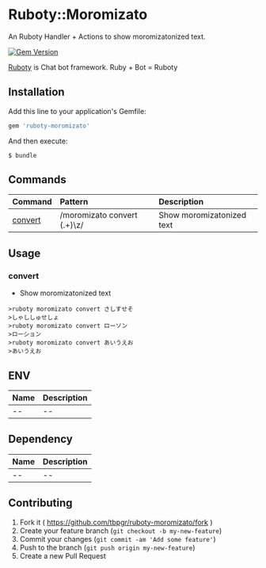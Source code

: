 # Ruboty::Moromizato

An Ruboty Handler + Actions to show moromizatonized text.

[![Gem Version](https://badge.fury.io/rb/ruboty-moromizato.svg)](http://badge.fury.io/rb/ruboty-moromizato)

[Ruboty](https://github.com/r7kamura/ruboty) is Chat bot framework. Ruby + Bot = Ruboty

## Installation

Add this line to your application's Gemfile:

```ruby
gem 'ruboty-moromizato'
```

And then execute:

    $ bundle

## Commands

|Command|Pattern|Description|
|:--|:--|:--|
|[convert](#convert)|/moromizato convert (.+)\z/|Show moromizatonized text|

## Usage
### convert
* Show moromizatonized text

~~~
>ruboty moromizato convert さしすせそ
>しゃししゅせしょ
>ruboty moromizato convert ローソン
>ローション
>ruboty moromizato convert あいうえお
>あいうえお
~~~

## ENV

|Name|Description|
|:--|:--|
|--|--|

## Dependency

|Name|Description|
|:--|:--|
|--|--|

## Contributing

1. Fork it ( https://github.com/tbpgr/ruboty-moromizato/fork )
2. Create your feature branch (`git checkout -b my-new-feature`)
3. Commit your changes (`git commit -am 'Add some feature'`)
4. Push to the branch (`git push origin my-new-feature`)
5. Create a new Pull Request
